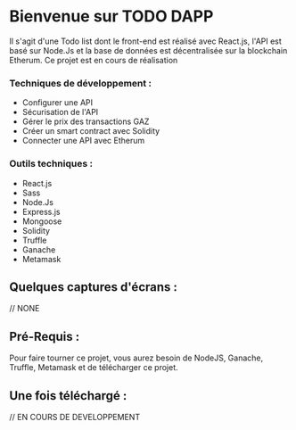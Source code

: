 # Bienvenue sur TODO DAPP

Il s'agit d'une Todo list dont le front-end est réalisé avec React.js, l'API est basé sur Node.Js et la base de données est décentralisée sur la blockchain Etherum.
Ce projet est en cours de réalisation

### Techniques de développement :

- Configurer une API
- Sécurisation de l'API
- Gérer le prix des transactions GAZ
- Créer un smart contract avec Solidity
- Connecter une API avec Etherum

### Outils techniques :

- React.js
- Sass
- Node.Js
- Express.js
- Mongoose
- Solidity
- Truffle
- Ganache
- Metamask


## Quelques captures d'écrans : 


// NONE 


## Pré-Requis :
Pour faire tourner ce projet, vous aurez besoin de NodeJS, Ganache, Truffle, Metamask et de télécharger ce projet.


## Une fois téléchargé :

// EN COURS DE DEVELOPPEMENT 

